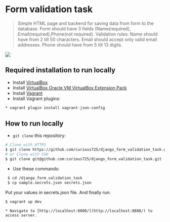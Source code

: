 # Form validation task
> Simple HTML page and backend for saving data from form to the database.
Form should have 3 fields (Name(required), Email(required),Phone(not required).
Validation rules:
Name should have from 2 till 50 characters.
Email should accept only valid email addresses.
Phone should have from 5 till 13 digits.



![](header.png)

## Required installation to run locally

 * Install [VirtualBox](https://www.virtualbox.org/wiki/Downloads)
 * Install [VirtualBox Oracle VM VirtualBox Extension Pack](https://www.virtualbox.org/wiki/Downloads)
 * Install [Vagrant](https://www.vagrantup.com/downloads.html)
 * Install Vagrant plugins:
 ```sh
 * vagrant plugin install vagrant-json-config
```

## How to run locally

* `git clone` this repository:
```bash
# Clone with HTTPS
$ git clone https://github.com/curious725/django_form_validation_task.git
# or Clone with SSH
$ git clone git@github.com:curious725/django_form_validation_task.git
```  

* Use these commands:
```bash
 $ cd /django_form_validation_task
 $ cp sample.secrets.json secrets.json
```
Put your values in secrets.json file. 
And finally run:

 ```bash
 $ vagrant up dev
  ```
  
 ```
 * Navigate to [http://localhost:8000/](http://localhost:8888/) to access server.
 
